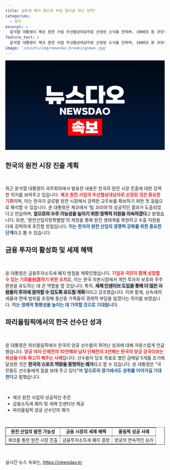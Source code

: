 ```yaml
---
title: 금투세 폐지 중산층 부담 덜어낼 혁신 정책!
categories:
  - 정치
excerpt: >
  윤석열 대통령이 체코 원전 사업 우선협상대상자로 선정된 소식을 전하며, 1000조 원 규모의 글로벌 원전 시장 진출의 교두보를 마련했다고 밝혔습니다. 그는 금융투자소득세 폐지와 중산층 세제 완화를 통해 경제 성장을 도모하겠다고 언급했습니다.
feature_text: >
  윤석열 대통령이 체코 원전 사업 우선협상대상자로 선정된 소식을 전하며, 1000조 원 규모의 글로벌 원전 시장 진출의 교두보를 마련했다고 밝혔습니다. 그는 금융투자소득세 폐지와 중산층 세제 완화를 통해 경제 성장을 도모하겠다고 언급했습니다.
image: '/assets/img/newsdao_breakingnews.jpg'
---
```


<p><img src="/assets/img/newsdao_breakingnews.jpg" alt="ranknews 속보" /></p>

<h2 data-ke-size="size26">한국의 원전 시장 진출 계획</h2>

<p data-ke-size="size16">&nbsp;</p>

<p data-ke-size="size16">최근 윤석열 대통령이 국무회의에서 발표한 내용은 한국의 원전 시장 진출에 대한 강력한 의지를 보여주고 있습니다. <b><span style="color: #ee2323;">체코 원전 사업의 우선협상대상자로 선정된 것은 중요한 기회</span></b>이며, 이는 한국이 글로벌 원전 시장에서 강력한 교두보를 확보하기 위한 첫 걸음으로 해석할 수 있습니다. 윤 대통령은 체코에서 ‘팀 코리아’의 성공적인 결과가 도출되었다고 언급하며, <b><span style="background-color: #21538527;">앞으로의 수주 가능성을 높이기 위한 정책적 지원을 지속하겠다</span></b>고 밝혔습니다. 또한, '원전산업지원특별법'의 제정을 통해 원전 생태계를 복원하고 수출 지원을 더욱 강력하게 추진할 방침입니다. <b><span style="color: #1a5490;">이는 한국의 원전 산업의 경쟁력 강화를 위한 중요한 단계</span></b>라고 볼 수 있습니다.</p>

<h2 data-ke-size="size26">금융 투자의 활성화 및 세제 혜택</h2>

<p data-ke-size="size16">&nbsp;</p>

<p data-ke-size="size16">윤 대통령은 금융투자소득세 폐지 방침을 재확인했습니다. <b><span style="color: #ee2323;">기업과 국민이 함께 성장할 수 있는 기회를创造하기 위한 조치</span></b>로, 이는 한국 자본시장에서 개인 투자자 보호와 주주 환원을 유도하는 데 큰 역할을 할 것입니다. 특히, <b><span style="background-color: #21538527;">세제 인센티브 도입을 통해 더 많은 사람들이 투자에 참여할 수 있도록 유도할 계획</span></b>이라고 강조했습니다. 이와 함께, 상속세의 세율과 면제 범위를 조정해 중산층 가족들의 경제적 부담을 덜겠다는 의지를 보였습니다. <b><span style="color: #1a5490;">이는 경제적 형평성을 높이는 데 기여할 것으로 기대됩니다</span></b>.</p>

<h2 data-ke-size="size26">파리올림픽에서의 한국 선수단 성과</h2>

<p data-ke-size="size16">&nbsp;</p>

<p data-ke-size="size16">윤 대통령은 파리올림픽에서 한국의 양궁 선수들의 뛰어난 성과에 대해 자랑스럽게 언급했습니다. <b><span style="color: #ee2323;">양궁 여자 단체전의 10연패와 남자 단체전의 3연패는 한국의 양궁 강국이라는 위상을 더욱 확고히 해주는 사례</span></b>입니다. 선수들이 당초 목표로 했던 금메달 5개를 조기에 달성한 것은 <b><span style="background-color: #21538527;">한국의 스포츠 역량을 증명하는 쾌거</span></b>라고 할 수 있습니다. 윤 대통령은 “국민들도 선수들에게 힘을 보태 주고 있다”며 <b><span style="color: #1a5490;">앞으로의 경기에서도 성취를 이어가길 기대한다</span></b>고 말했습니다.</p>

<p data-ke-size="size16">&nbsp;</p>

<ul>
<li>체코 원전 사업의 성공적인 추진</li>
<li>금융소득세 폐지 및 세제 인센티브 제공</li>
<li>파리올림픽 양궁 선수단의 쾌거</li>
</ul>

<p data-ke-size="size16">&nbsp;</p>

<table style="width: 100%;" border="1">
<tr>
<td style="text-align: center; height: 17px;"><b>원전 산업의 발전 가능성</b></td>
<td style="text-align: center; height: 17px;"><b>금융 시장의 세제 혜택</b></td>
<td style="text-align: center; height: 17px;"><b>올림픽 성공 사례</b></td>
</tr>
<tr>
<td style="text-align: center; height: 17px;">체코를 통한 원전 시장 진출</td>
<td style="text-align: center; height: 17px;">금융투자소득세 폐지 결정</td>
<td style="text-align: center; height: 17px;">양궁의 연속적인 승리</td>
</tr>
</table>

<p data-ke-size="size16">&nbsp;</p>
실시간 뉴스 속보는, <a href="https://newsdao.kr" rel="dofollow">https://newsdao.kr</a>


